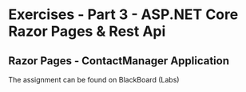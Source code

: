 # Exercises - Part 3 - ASP.NET Core Razor Pages & Rest Api

## Razor Pages - ContactManager Application
The assignment can be found on BlackBoard (Labs)